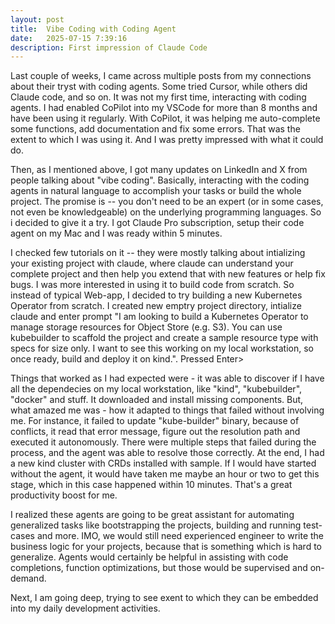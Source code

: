```yaml
---
layout: post
title:  Vibe Coding with Coding Agent
date:   2025-07-15 7:39:16
description: First impression of Claude Code
---
```


Last couple of weeks, I came across multiple posts from my connections about their tryst with coding agents. Some tried Cursor, while others did Claude code, and so on.
It was not my first time, interacting with coding agents. I had enabled CoPilot into my VSCode for more than 8 months and have been using it regularly. With CoPilot, it was helping me
auto-complete some functions, add documentation and fix some errors. That was the extent to which I was using it. And I was pretty impressed with what it could do.

Then, as I mentioned above, I got many updates on LinkedIn and X from people talking about "vibe coding". Basically, interacting with the coding agents in natural language to accomplish your tasks or build the whole project. The promise is -- you don't need to be an expert (or in some cases, not even be knowledgeable) on the underlying programming languages. So i decided to give it a try. I got Claude Pro subscription, setup their code agent on my Mac and I was ready within 5 minutes.

I checked few tutorials on it -- they were mostly talking about intializing your existing project with claude, where claude can understand your complete project and then help you extend that with new features or help fix bugs. I was more interested in using it to build code from scratch. So instead of typical Web-app, I decided to try building a new Kubernetes Operator from scratch. I created new emptry project directory, intialize claude and enter prompt "I am looking to build a Kubernetes Operator to manage storage resources for Object Store (e.g. S3). You can use kubebuilder to scaffold the project and create a sample resource type with specs for size only. I want to see this working on my local workstation, so once ready, build and deploy it on kind.". Pressed Enter>

Things that worked as I had expected were - it was able to discover if I have all the dependecies on my local workstation, like "kind", "kubebuilder", "docker" and stuff. It downloaded and install missing components. But, what amazed me was - how it adapted to things that failed without involving me. For instance, it failed to update "kube-builder" binary, because of conflicts, it read that error message, figure out the resolution path and executed it autonomously. There were multiple steps that failed during the process, and the agent was able to resolve those correctly. At the end, I had a new kind cluster with CRDs installed with sample. If I would have started without the agent, it would have taken me maybe an hour or two to get this stage, which in this case happened within 10 minutes. That's a great productivity boost for me.

I realized these agents are going to be great assistant for automating generalized tasks like bootstrapping the projects, building and running test-cases and more. IMO, we would still need experienced engineer to write the business logic for your projects, because that is something which is hard to generalize. Agents would certainly be helpful in assisting with code completions, function optimizations, but those would be supervised and on-demand.

Next, I am going deep, trying to see exent to which they can be embedded into my daily development activities.
